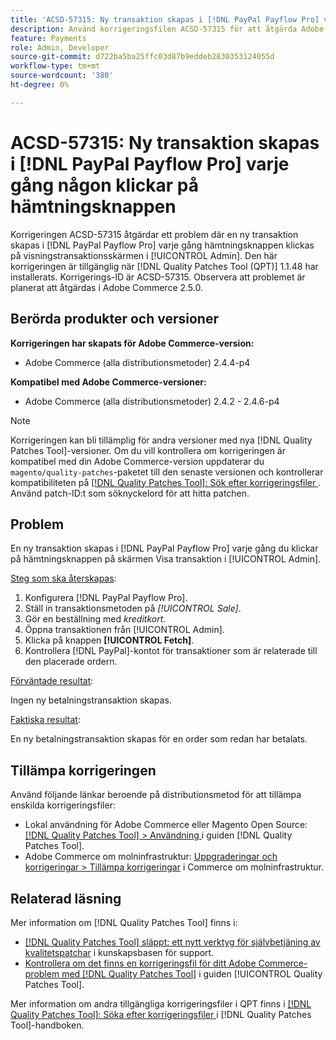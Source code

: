 ```yaml
---
title: 'ACSD-57315: Ny transaktion skapas i [!DNL PayPal Payflow Pro] varje gång någon klickar på hämtningsknappen'
description: Använd korrigeringsfilen ACSD-57315 för att åtgärda Adobe Commerce-problemet där en ny transaktion skapas i  [!DNL PayPal Payflow Pro] varje gång hämtningsknappen klickas på visningstransaktionsskärmen i [!UICONTROL Admin].
feature: Payments
role: Admin, Developer
source-git-commit: d722ba5ba25ffc03d87b9eddeb2830353124055d
workflow-type: tm+mt
source-wordcount: '380'
ht-degree: 0%

---
```


# ACSD-57315: Ny transaktion skapas i [!DNL PayPal Payflow Pro] varje gång någon klickar på hämtningsknappen

Korrigeringen ACSD-57315 åtgärdar ett problem där en ny transaktion skapas i [!DNL PayPal Payflow Pro] varje gång hämtningsknappen klickas på visningstransaktionsskärmen i [!UICONTROL Admin]. Den här korrigeringen är tillgänglig när [!DNL Quality Patches Tool (QPT)] 1.1.48 har installerats. Korrigerings-ID är ACSD-57315. Observera att problemet är planerat att åtgärdas i Adobe Commerce 2.5.0.

## Berörda produkter och versioner

**Korrigeringen har skapats för Adobe Commerce-version:**

* Adobe Commerce (alla distributionsmetoder) 2.4.4-p4

**Kompatibel med Adobe Commerce-versioner:**

* Adobe Commerce (alla distributionsmetoder) 2.4.2 - 2.4.6-p4

>[!NOTE]
>
>Korrigeringen kan bli tillämplig för andra versioner med nya [!DNL Quality Patches Tool]-versioner. Om du vill kontrollera om korrigeringen är kompatibel med din Adobe Commerce-version uppdaterar du `magento/quality-patches`-paketet till den senaste versionen och kontrollerar kompatibiliteten på [[!DNL Quality Patches Tool]: Sök efter korrigeringsfiler ](https://experienceleague.adobe.com/tools/commerce-quality-patches/index.html). Använd patch-ID:t som söknyckelord för att hitta patchen.

## Problem

En ny transaktion skapas i [!DNL PayPal Payflow Pro] varje gång du klickar på hämtningsknappen på skärmen Visa transaktion i [!UICONTROL Admin].

<u>Steg som ska återskapas</u>:

1. Konfigurera [!DNL PayPal Payflow Pro].
1. Ställ in transaktionsmetoden på *[!UICONTROL Sale]*.
1. Gör en beställning med *kreditkort*.
1. Öppna transaktionen från [!UICONTROL Admin].
1. Klicka på knappen **[!UICONTROL Fetch]**.
1. Kontrollera [!DNL PayPal]-kontot för transaktioner som är relaterade till den placerade ordern.

<u>Förväntade resultat</u>:

Ingen ny betalningstransaktion skapas.

<u>Faktiska resultat</u>:

En ny betalningstransaktion skapas för en order som redan har betalats.

## Tillämpa korrigeringen

Använd följande länkar beroende på distributionsmetod för att tillämpa enskilda korrigeringsfiler:

* Lokal användning för Adobe Commerce eller Magento Open Source: [[!DNL Quality Patches Tool] > Användning ](https://experienceleague.adobe.com/docs/commerce-operations/tools/quality-patches-tool/usage.html) i guiden [!DNL Quality Patches Tool].
* Adobe Commerce om molninfrastruktur: [Uppgraderingar och korrigeringar > Tillämpa korrigeringar](https://experienceleague.adobe.com/docs/commerce-cloud-service/user-guide/develop/upgrade/apply-patches.html) i Commerce om molninfrastruktur.

## Relaterad läsning

Mer information om [!DNL Quality Patches Tool] finns i:

* [[!DNL Quality Patches Tool] släppt: ett nytt verktyg för självbetjäning av kvalitetspatchar](https://experienceleague.adobe.com/en/docs/commerce-knowledge-base/kb/announcements/commerce-announcements/magento-quality-patches-released-new-tool-to-self-serve-quality-patches) i kunskapsbasen för support.
* [Kontrollera om det finns en korrigeringsfil för ditt Adobe Commerce-problem med  [!DNL Quality Patches Tool]](/help/tools/quality-patches-tool/patches-available-in-qpt/check-patch-for-magento-issue-with-magento-quality-patches.md) i guiden [!UICONTROL Quality Patches Tool].


Mer information om andra tillgängliga korrigeringsfiler i QPT finns i [[!DNL Quality Patches Tool]: Söka efter korrigeringsfiler ](https://experienceleague.adobe.com/tools/commerce-quality-patches/index.html) i [!DNL Quality Patches Tool]-handboken.
